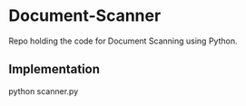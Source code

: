 # Document-Scanner
Repo holding the code for Document Scanning using Python.
 
## Implementation 
python scanner.py     
 
 
